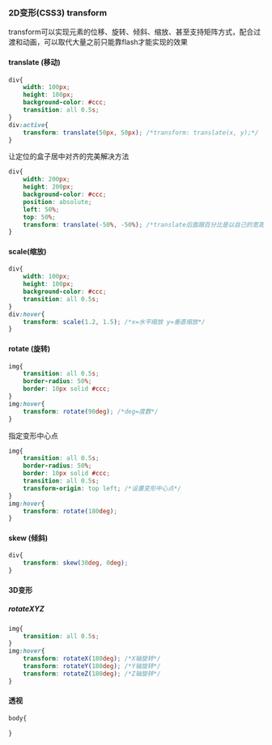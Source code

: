 ### 2D变形(CSS3) transform

transform可以实现元素的位移、旋转、倾斜、缩放、甚至支持矩阵方式，配合过渡和动画，可以取代大量之前只能靠flash才能实现的效果

#### translate (移动)

```css
div{
    width: 100px;
    height: 100px;
    background-color: #ccc;
    transition: all 0.5s;
}
div:active{
    transform: translate(50px, 50px); /*transform: translate(x, y);*/
}
```

让定位的盒子居中对齐的完美解决方法

```css
div{
    width: 200px;
    height: 200px;
    background-color: #ccc;
    position: absolute;
    left: 50%;
    top: 50%;
    transform: translate(-50%, -50%); /*translate后面跟百分比是以自己的宽高来进行计算*/
}
```



#### scale(缩放)

```css
div{
    width: 100px;
    height: 100px;
    background-color: #ccc;
    transition: all 0.5s;
}
div:hover{
    transform: scale(1.2, 1.5); /*x=水平缩放 y=垂直缩放*/
}
```



#### rotate (旋转)

```css
img{
    transition: all 0.5s;
    border-radius: 50%;
    border: 10px solid #ccc;
}
img:hover{
    transform: rotate(90deg); /*deg=度数*/
}
```

指定变形中心点

```css
img{
    transition: all 0.5s;
    border-radius: 50%;
    border: 10px solid #ccc;
    transition: all 0.5s;
    transform-origin: top left; /*设置变形中心点*/
}
img:hover{
    transform: rotate(180deg);
}
```



#### skew (倾斜)

```css
div{
    transform: skew(30deg, 0deg);
}
```



#### 3D变形

##### rotateXYZ

```css
img{
    transition: all 0.5s;
}
img:hover{
    transform: rotateX(180deg); /*X轴旋转*/
    transform: rotateY(180deg); /*Y轴旋转*/
    transform: rotateZ(180deg); /*Z轴旋转*/
}
```

#### 透视

```css
body{
    
}
```

